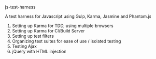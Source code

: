 js-test-harness

A test harness for Javascript using Gulp, Karma, Jasmine and Phantom.js

1) Setting up Karma for TDD, using multiple browsers
2) Setting up Karma for CI/Build Server
3) Setting up test filters
4) Organizing test suites for ease of use / isolated testing
5) Testing Ajax
6) jQuery with HTML injection

